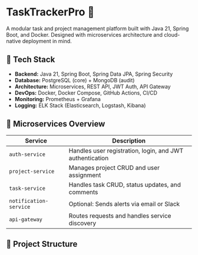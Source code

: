 # TaskTrackerPro 🧩  
A modular task and project management platform built with Java 21, Spring Boot, and Docker. Designed with microservices architecture and cloud-native deployment in mind.

## 🚀 Tech Stack

- **Backend:** Java 21, Spring Boot, Spring Data JPA, Spring Security  
- **Database:** PostgreSQL (core) + MongoDB (audit)  
- **Architecture:** Microservices, REST API, JWT Auth, API Gateway  
- **DevOps:** Docker, Docker Compose, GitHub Actions, CI/CD  
- **Monitoring:** Prometheus + Grafana  
- **Logging:** ELK Stack (Elasticsearch, Logstash, Kibana)

## 🧱 Microservices Overview

| Service         | Description                       |
|-----------------|-----------------------------------|
| `auth-service`  | Handles user registration, login, and JWT authentication  
| `project-service` | Manages project CRUD and user assignment  
| `task-service`  | Handles task CRUD, status updates, and comments  
| `notification-service` | Optional: Sends alerts via email or Slack  
| `api-gateway`   | Routes requests and handles service discovery  

## 📂 Project Structure

